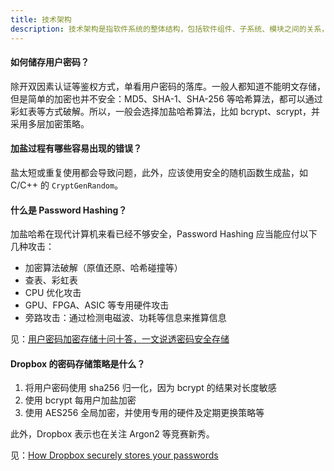 ```yaml
---
title: 技术架构
description: 技术架构是指软件系统的整体结构，包括软件组件、子系统、模块之间的关系，以及软件系统的外部特性和行为。技术架构设计是软件开发的重要环节，它决定了软件系统的质量、性能、可维护性和可扩展性。
---
```


#### 如何储存用户密码？

除开双因素认证等鉴权方式，单看用户密码的落库。一般人都知道不能明文存储，但是简单的加密也并不安全：MD5、SHA-1、SHA-256 等哈希算法，都可以通过彩虹表等方式破解。所以，一般会选择加盐哈希算法，比如 bcrypt、scrypt，并采用多层加密策略。

#### 加盐过程有哪些容易出现的错误？

盐太短或重复使用都会导致问题，此外，应该使用安全的随机函数生成盐，如 C/C++ 的 `CryptGenRandom`。

#### 什么是 Password Hashing？

加盐哈希在现代计算机来看已经不够安全，Password Hashing 应当能应付以下几种攻击：

* 加密算法破解（原值还原、哈希碰撞等）
* 查表、彩虹表
* CPU 优化攻击
* GPU、FPGA、ASIC 等专用硬件攻击
* 旁路攻击：通过检测电磁波、功耗等信息来推算信息

见：[用户密码加密存储十问十答，一文说透密码安全存储](https://www.cnblogs.com/xinzhao/p/6035847.html)

#### Dropbox 的密码存储策略是什么？

1. 将用户密码使用 sha256 归一化，因为 bcrypt 的结果对长度敏感
2. 使用 bcrypt 每用户加盐加密
3. 使用 AES256 全局加密，并使用专用的硬件及定期更换策略等

此外，Dropbox 表示也在关注 Argon2 等竞赛新秀。

见：[How Dropbox securely stores your passwords](https://dropbox.tech/security/how-dropbox-securely-stores-your-passwords)
